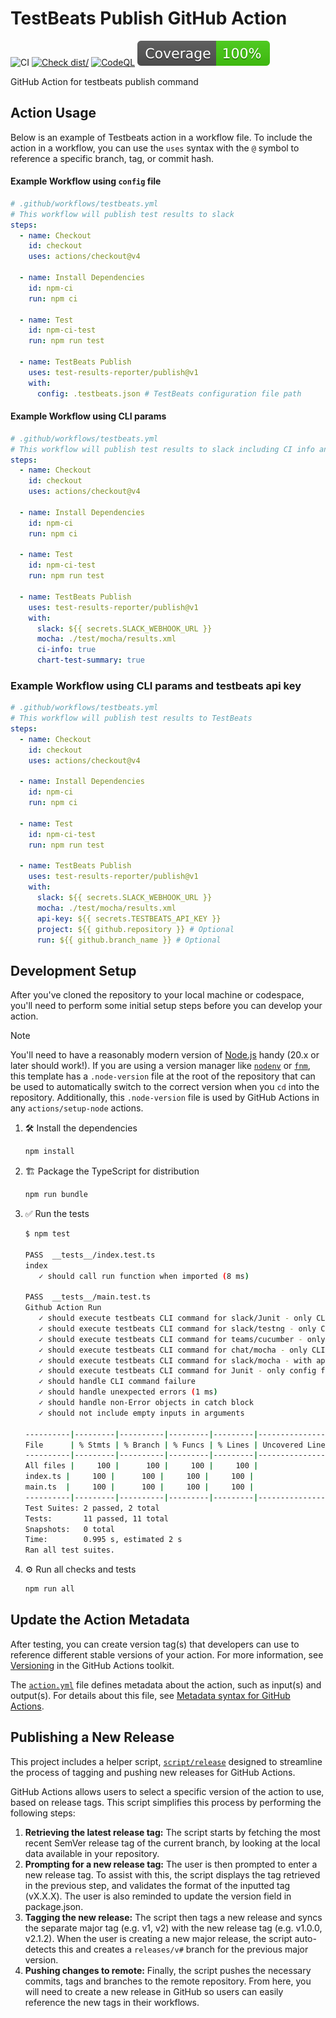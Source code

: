 # TestBeats Publish GitHub Action

![CI](https://github.com/test-results-reporter/publish/actions/workflows/ci.yml/badge.svg)
[![Check dist/](https://github.com/test-results-reporter/publish/actions/workflows/check-dist.yml/badge.svg)](https://github.com/test-results-reporter/publish/actions/workflows/check-dist.yml)
[![CodeQL](https://github.com/test-results-reporter/publish/actions/workflows/codeql-analysis.yml/badge.svg)](https://github.com/test-results-reporter/publish/actions/workflows/codeql-analysis.yml)
![Coverage](./badges/coverage.svg)

GitHub Action for testbeats publish command

## Action Usage

Below is an example of Testbeats action in a workflow file. To include the
action in a workflow, you can use the `uses` syntax with the `@` symbol to
reference a specific branch, tag, or commit hash.

#### Example Workflow using `config` file

```yaml
# .github/workflows/testbeats.yml
# This workflow will publish test results to slack
steps:
  - name: Checkout
    id: checkout
    uses: actions/checkout@v4

  - name: Install Dependencies
    id: npm-ci
    run: npm ci

  - name: Test
    id: npm-ci-test
    run: npm run test

  - name: TestBeats Publish
    uses: test-results-reporter/publish@v1
    with:
      config: .testbeats.json # TestBeats configuration file path
```

#### Example Workflow using CLI params

```yaml
# .github/workflows/testbeats.yml
# This workflow will publish test results to slack including CI info and chart test summary
steps:
  - name: Checkout
    id: checkout
    uses: actions/checkout@v4

  - name: Install Dependencies
    id: npm-ci
    run: npm ci

  - name: Test
    id: npm-ci-test
    run: npm run test

  - name: TestBeats Publish
    uses: test-results-reporter/publish@v1
    with:
      slack: ${{ secrets.SLACK_WEBHOOK_URL }}
      mocha: ./test/mocha/results.xml
      ci-info: true
      chart-test-summary: true
```

### Example Workflow using CLI params and testbeats api key

```yaml
# .github/workflows/testbeats.yml
# This workflow will publish test results to TestBeats
steps:
  - name: Checkout
    id: checkout
    uses: actions/checkout@v4

  - name: Install Dependencies
    id: npm-ci
    run: npm ci

  - name: Test
    id: npm-ci-test
    run: npm run test

  - name: TestBeats Publish
    uses: test-results-reporter/publish@v1
    with:
      slack: ${{ secrets.SLACK_WEBHOOK_URL }}
      mocha: ./test/mocha/results.xml
      api-key: ${{ secrets.TESTBEATS_API_KEY }}
      project: ${{ github.repository }} # Optional
      run: ${{ github.branch_name }} # Optional
```

## Development Setup

After you've cloned the repository to your local machine or codespace, you'll
need to perform some initial setup steps before you can develop your action.

> [!NOTE]
>
> You'll need to have a reasonably modern version of
> [Node.js](https://nodejs.org) handy (20.x or later should work!). If you are
> using a version manager like [`nodenv`](https://github.com/nodenv/nodenv) or
> [`fnm`](https://github.com/Schniz/fnm), this template has a `.node-version`
> file at the root of the repository that can be used to automatically switch to
> the correct version when you `cd` into the repository. Additionally, this
> `.node-version` file is used by GitHub Actions in any `actions/setup-node`
> actions.

1. :hammer_and_wrench: Install the dependencies

   ```bash
   npm install
   ```

2. :building_construction: Package the TypeScript for distribution

   ```bash
   npm run bundle
   ```

3. :white_check_mark: Run the tests

   ```bash
   $ npm test

   PASS  __tests__/index.test.ts
   index
      ✓ should call run function when imported (8 ms)

   PASS  __tests__/main.test.ts
   Github Action Run
      ✓ should execute testbeats CLI command for slack/Junit - only CLI params (2 ms)
      ✓ should execute testbeats CLI command for slack/testng - only CLI params
      ✓ should execute testbeats CLI command for teams/cucumber - only CLI params
      ✓ should execute testbeats CLI command for chat/mocha - only CLI params
      ✓ should execute testbeats CLI command for slack/mocha - with api key, project, and run (1 ms)
      ✓ should execute testbeats CLI command for Junit - only config file
      ✓ should handle CLI command failure
      ✓ should handle unexpected errors (1 ms)
      ✓ should handle non-Error objects in catch block
      ✓ should not include empty inputs in arguments

   ----------|---------|----------|---------|---------|-------------------
   File      | % Stmts | % Branch | % Funcs | % Lines | Uncovered Line #s
   ----------|---------|----------|---------|---------|-------------------
   All files |     100 |      100 |     100 |     100 |
   index.ts |     100 |      100 |     100 |     100 |
   main.ts  |     100 |      100 |     100 |     100 |
   ----------|---------|----------|---------|---------|-------------------
   Test Suites: 2 passed, 2 total
   Tests:       11 passed, 11 total
   Snapshots:   0 total
   Time:        0.995 s, estimated 2 s
   Ran all test suites.
   ```

4. :gear: Run all checks and tests

   ```bash
   npm run all
   ```

## Update the Action Metadata

After testing, you can create version tag(s) that developers can use to
reference different stable versions of your action. For more information, see
[Versioning](https://github.com/actions/toolkit/blob/master/docs/action-versioning.md)
in the GitHub Actions toolkit.

The [`action.yml`](action.yml) file defines metadata about the action, such as
input(s) and output(s). For details about this file, see
[Metadata syntax for GitHub Actions](https://docs.github.com/en/actions/creating-actions/metadata-syntax-for-github-actions).

## Publishing a New Release

This project includes a helper script, [`script/release`](./script/release)
designed to streamline the process of tagging and pushing new releases for
GitHub Actions.

GitHub Actions allows users to select a specific version of the action to use,
based on release tags. This script simplifies this process by performing the
following steps:

1. **Retrieving the latest release tag:** The script starts by fetching the most
   recent SemVer release tag of the current branch, by looking at the local data
   available in your repository.
1. **Prompting for a new release tag:** The user is then prompted to enter a new
   release tag. To assist with this, the script displays the tag retrieved in
   the previous step, and validates the format of the inputted tag (vX.X.X). The
   user is also reminded to update the version field in package.json.
1. **Tagging the new release:** The script then tags a new release and syncs the
   separate major tag (e.g. v1, v2) with the new release tag (e.g. v1.0.0,
   v2.1.2). When the user is creating a new major release, the script
   auto-detects this and creates a `releases/v#` branch for the previous major
   version.
1. **Pushing changes to remote:** Finally, the script pushes the necessary
   commits, tags and branches to the remote repository. From here, you will need
   to create a new release in GitHub so users can easily reference the new tags
   in their workflows.
